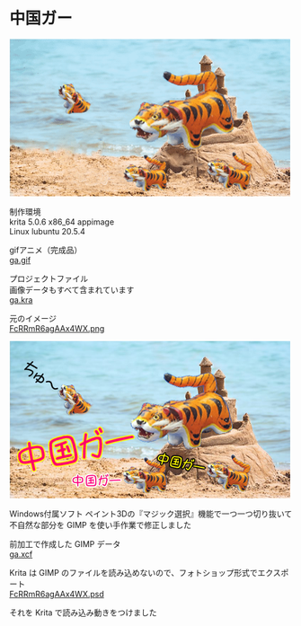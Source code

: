 # 中国ガー

![中国ガー](ga.gif)

制作環境  
krita 5.0.6 x86_64 appimage  
Linux lubuntu 20.5.4  
  
gifアニメ（完成品）  
[ga.gif](ga.gif)  
  
プロジェクトファイル  
画像データもすべて含まれています  
[ga.kra](ga.kra)  

元のイメージ  
[FcRRmR6agAAx4WX.png](FcRRmR6agAAx4WX.png)

![FcRRmR6agAAx4WX.png](FcRRmR6agAAx4WX.png)

Windows付属ソフト ペイント3Dの『マジック選択』機能で一つ一つ切り抜いて    
不自然な部分を GIMP を使い手作業で修正しました

前加工で作成した GIMP データ  
[ga.xcf](ga.xcf)  
  
Krita は GIMP のファイルを読み込めないので、フォトショップ形式でエクスポート   
[FcRRmR6agAAx4WX.psd](FcRRmR6agAAx4WX.psd)  

それを Krita で読み込み動きをつけました
